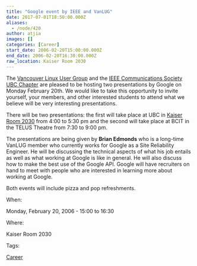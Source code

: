```yaml
---
title: "Google event by IEEE and VanLUG"
date: 2017-07-01T18:50:00.000Z
aliases:
  - /node/420
author: atjia
images: []
categories: [Career]
start_date: 2006-02-20T15:00:00.000Z
end_date: 2006-02-20T16:30:00.000Z
raw_location: Kaiser Room 2030
---
```


The [Vancouver Linux User Group](http://www.vanlug.bc.ca/) and the [IEEE Communications Society UBC Chapter](http://www.ece.ubc.ca/~ieee/) are pleased to be hosting two presentations by Google on Monday February 20th. We would like to take this opportunity to invite yourself, your members, and other interested students to attend what we believe will be very interesting presentations.

There will be two presentations: the first will take place at UBC in [Kaiser Room 2030](http://www.maps.ubc.ca/PROD/index_detail.php?show=y,n,n,n,n,y&bldg2Search=n&locat1=313) from 4:00 to 5:30 pm and the second will take place at BCIT in the TELUS Theatre from 7:30 to 9:00 pm.

The presentations are being given by **Brian Edmonds** who is a long-time VanLUG member who currently works for Google as a Site Reliability Engineer. He will be discussing the technical aspects of what his job entails as well as what working at Google is like in general. He will also discuss how to make the best use of the Google API. Google will have recruiters on hand to meet with people who are interested in learning more about working at Google.

Both events will include pizza and pop refreshments.

When: 

Monday, February 20, 2006 - 15:00 to 16:30

Where: 

Kaiser Room 2030

Tags: 

[Career](/career)
